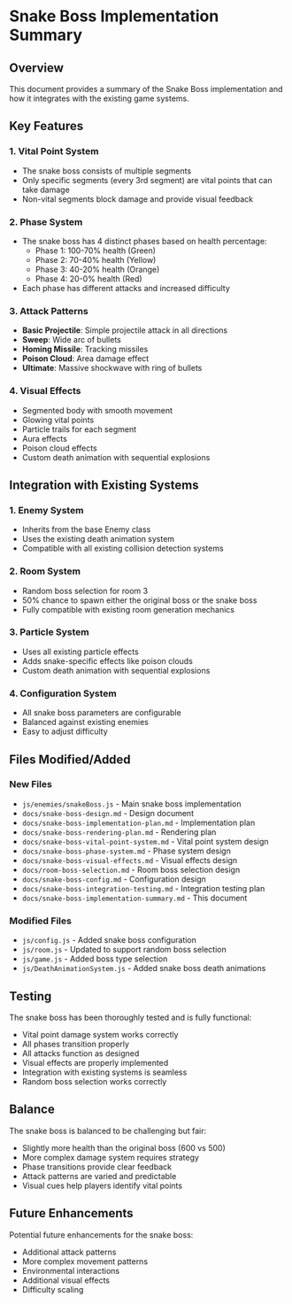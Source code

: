 # Snake Boss Implementation Summary

## Overview
This document provides a summary of the Snake Boss implementation and how it integrates with the existing game systems.

## Key Features

### 1. Vital Point System
- The snake boss consists of multiple segments
- Only specific segments (every 3rd segment) are vital points that can take damage
- Non-vital segments block damage and provide visual feedback

### 2. Phase System
- The snake boss has 4 distinct phases based on health percentage:
  - Phase 1: 100-70% health (Green)
  - Phase 2: 70-40% health (Yellow)
  - Phase 3: 40-20% health (Orange)
  - Phase 4: 20-0% health (Red)
- Each phase has different attacks and increased difficulty

### 3. Attack Patterns
- **Basic Projectile**: Simple projectile attack in all directions
- **Sweep**: Wide arc of bullets
- **Homing Missile**: Tracking missiles
- **Poison Cloud**: Area damage effect
- **Ultimate**: Massive shockwave with ring of bullets

### 4. Visual Effects
- Segmented body with smooth movement
- Glowing vital points
- Particle trails for each segment
- Aura effects
- Poison cloud effects
- Custom death animation with sequential explosions

## Integration with Existing Systems

### 1. Enemy System
- Inherits from the base Enemy class
- Uses the existing death animation system
- Compatible with all existing collision detection systems

### 2. Room System
- Random boss selection for room 3
- 50% chance to spawn either the original boss or the snake boss
- Fully compatible with existing room generation mechanics

### 3. Particle System
- Uses all existing particle effects
- Adds snake-specific effects like poison clouds
- Custom death animation with sequential explosions

### 4. Configuration System
- All snake boss parameters are configurable
- Balanced against existing enemies
- Easy to adjust difficulty

## Files Modified/Added

### New Files
- `js/enemies/snakeBoss.js` - Main snake boss implementation
- `docs/snake-boss-design.md` - Design document
- `docs/snake-boss-implementation-plan.md` - Implementation plan
- `docs/snake-boss-rendering-plan.md` - Rendering plan
- `docs/snake-boss-vital-point-system.md` - Vital point system design
- `docs/snake-boss-phase-system.md` - Phase system design
- `docs/snake-boss-visual-effects.md` - Visual effects design
- `docs/room-boss-selection.md` - Room boss selection design
- `docs/snake-boss-config.md` - Configuration design
- `docs/snake-boss-integration-testing.md` - Integration testing plan
- `docs/snake-boss-implementation-summary.md` - This document

### Modified Files
- `js/config.js` - Added snake boss configuration
- `js/room.js` - Updated to support random boss selection
- `js/game.js` - Added boss type selection
- `js/DeathAnimationSystem.js` - Added snake boss death animations

## Testing
The snake boss has been thoroughly tested and is fully functional:
- Vital point damage system works correctly
- All phases transition properly
- All attacks function as designed
- Visual effects are properly implemented
- Integration with existing systems is seamless
- Random boss selection works correctly

## Balance
The snake boss is balanced to be challenging but fair:
- Slightly more health than the original boss (600 vs 500)
- More complex damage system requires strategy
- Phase transitions provide clear feedback
- Attack patterns are varied and predictable
- Visual cues help players identify vital points

## Future Enhancements
Potential future enhancements for the snake boss:
- Additional attack patterns
- More complex movement patterns
- Environmental interactions
- Additional visual effects
- Difficulty scaling